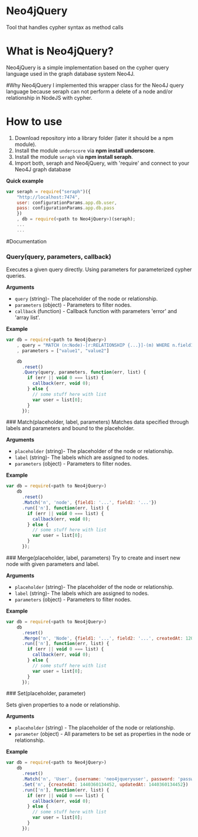 # Neo4jQuery
Tool that handles cypher syntax as method calls

# What is Neo4jQuery?
Neo4jQuery is a simple implementation based on the cypher query language used in the graph database system Neo4J. 

#Why Neo4jQuery
I implemented this wrapper class for the Neo4J query language because seraph can not perform a delete of a node and/or relationship in NodeJS with cypher. 

# How to use
1. Download repository into a library folder (later it should be a npm module).
2. Install the module `underscore` via __npm install underscore__.
3. Install the module `seraph` via __npm install seraph__.
4. Import both, seraph and Neo4jQuery, with 'require' and connect to your Neo4J graph database 

__Quick example__
```javascript
var seraph = require("seraph")({
	"http://localhost:7474",
  	user: configurationParams.app.db.user,
  	pass: configurationParams.app.db.pass
    })
    , db = require(<path to Neo4jQuery>)(seraph);
    ...
    ...
```

#Documentation
<a name="query" />
### Query(query, parameters, callback)
Executes a given query directly. Using parameters for parameterized cypher queries.

__Arguments__

* `query` (string)- The placeholder of the node or relationship.
* `parameters` (object) - Parameters to filter nodes.
* `callback` (function) - Callback function with parameters 'error' and 'array list'.

__Example__

```javascript
var db = require(<path to Neo4jQuery>)
    , query = "MATCH (n:Node)-[r:RELATIONSHIP {...}]-(m) WHERE n.field1=? AND r.field2=? RETURN n, r, m"
    , parameters = ["value1", "value2"]

    db
      .reset()
      .Query(query, parameters, function(err, list) {
        if (err || void 0 === list) {
          callback(err, void 0);
        } else {
          // some stuff here with list
          var user = list[0];
        }
      });
```

<a name="match" />
### Match(placeholder, label, parameters)
Matches data specified through labels and parameters and bound to the placeholder.

__Arguments__

* `placeholder` (string)- The placeholder of the node or relationship.
* `label` (string)- The labels which are assigned to nodes.
* `parameters` (object) - Parameters to filter nodes.

__Example__

```javascript
var db = require(<path to Neo4jQuery>)
    db
      .reset()
      .Match('n', 'node', {field1: '...', field2: '...'})
      .run(['n'], function(err, list) {
        if (err || void 0 === list) {
          callback(err, void 0);
        } else {
          // some stuff here with list
          var user = list[0];
        }
      });
```

<a name="merge" />
### Merge(placeholder, label, parameters)
Try to create and insert new node with given parameters and label.

__Arguments__

* `placeholder` (string)- The placeholder of the node or relationship.
* `label` (string)- The labels which are assigned to nodes.
* `parameters` (object) - Parameters to filter nodes.

__Example__

```javascript
var db = require(<path to Neo4jQuery>)
    db
      .reset()
      .Merge('n', 'Node', {field1: '...', field2: '...', createdAt: 120987654321})
      .run(['n'], function(err, list) {
        if (err || void 0 === list) {
          callback(err, void 0);
        } else {
          // some stuff here with list
          var user = list[0];
        }
      });
```

<a name="set" />
### Set(placeholder, parameter)

Sets given properties to a node or relationship.

__Arguments__

* `placeholder` (string) - The placeholder of the node or relationship.
* `parameter` (object) - All parameters to be set as properties in the node or relationship.

__Example__

```javascript
var db = require(<path to Neo4jQuery>)
    db
      .reset()
      .Match('n', 'User', {username: 'neo4jqueryuser', password: 'password'})
      .Set('n', {createdAt: 1440360134452, updatedAt: 1440360134452})
      .run(['n'], function(err, list) {
        if (err || void 0 === list) {
          callback(err, void 0);
        } else {
          // some stuff here with list
          var user = list[0];
        }
      });
```

